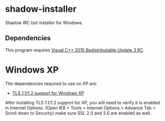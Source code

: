 # shadow-installer
Shadow IRC bot installer for Windows.

## Dependencies
This program requires [Visual C++ 2015 Redistributable Update 3 RC](https://www.microsoft.com/en-us/download/details.aspx?id=52685)

# Windows XP

The dependencies required to use on XP are:
* [TLS 1.1/1.2 support for Windows XP](https://github.com/FaultlineHC/TLSonXP)

After installing TLS 1.1/1.2 support for XP, you will need to verify it is enabled in Internet Options. (Open IE8 > Tools > Internet Options > Advance Tab > Scroll down to Security) make sure SSL 2.0 and 3.0 are enabled as well.

